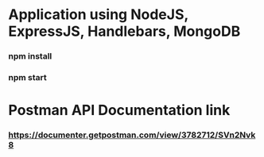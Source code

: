 # Application using NodeJS, ExpressJS, Handlebars, MongoDB

### npm install
### npm start


# Postman API Documentation link
### https://documenter.getpostman.com/view/3782712/SVn2Nvk8